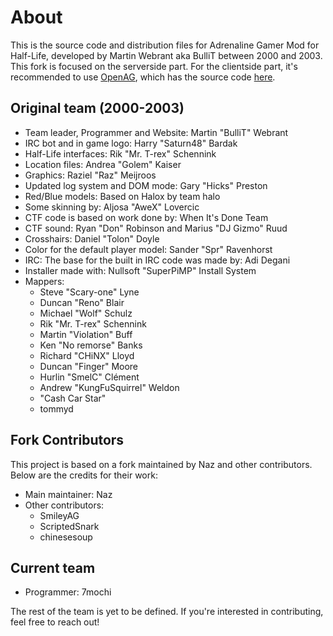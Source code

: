 # About
This is the source code and distribution files for Adrenaline Gamer Mod for Half-Life, developed by Martin Webrant aka BulliT between 2000 and 2003. This fork is focused on the serverside part. For the clientside part, it's recommended to use [OpenAG](https://openag.pro), which has the source code [here](https://github.com/YaLTeR/OpenAG).


## Original team (2000-2003)
- Team leader, Programmer and Website: Martin "BulliT" Webrant
- IRC bot and in game logo: Harry "Saturn48" Bardak
- Half-Life interfaces: Rik "Mr. T-rex" Schennink
- Location files: Andrea "Golem" Kaiser
- Graphics: Raziel "Raz" Meijroos
- Updated log system and DOM mode: Gary "Hicks" Preston
- Red/Blue models: Based on Halox by team halo
- Some skinning by: Aljosa "AweX" Lovercic
- CTF code is based on work done by: When It's Done Team
- CTF sound: Ryan "Don" Robinson and Marius "DJ Gizmo" Ruud
- Crosshairs: Daniel "Tolon" Doyle
- Color for the default player model: Sander "Spr" Ravenhorst
- IRC: The base for the built in IRC code was made by: Adi Degani
- Installer made with: Nullsoft "SuperPiMP" Install System
- Mappers:
    - Steve "Scary-one" Lyne
    - Duncan "Reno" Blair
    - Michael "Wolf" Schulz
    - Rik "Mr. T-rex" Schennink
    - Martin "Violation" Buff
    - Ken "No remorse" Banks
    - Richard "CHiNX" Lloyd
    - Duncan "Finger" Moore
    - Hurlin "SmelC" Clément
    - Andrew "KungFuSquirrel" Weldon
    - "Cash Car Star"
    - tommyd


## Fork Contributors
This project is based on a fork maintained by Naz and other contributors. Below are the credits for their work:
- Main maintainer: Naz
- Other contributors:
    - SmileyAG
    - ScriptedSnark
    - chinesesoup


## Current team
- Programmer: 7mochi

The rest of the team is yet to be defined. If you're interested in contributing, feel free to reach out!
